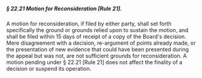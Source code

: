 ##### § 22.21 Motion for Reconsideration [Rule 21]. #####

A motion for reconsideration, if filed by either party, shall set forth specifically the ground or grounds relied upon to sustain the motion, and shall be filed within 15 days of receipt of a copy of the Board's decision. Mere disagreement with a decision, re-argument of points already made, or the presentation of new evidence that could have been presented during the appeal but was not, are not sufficient grounds for reconsideration. A motion pending under § 22.21 [Rule 21] does not affect the finality of a decision or suspend its operation.